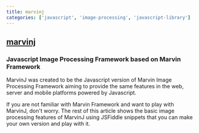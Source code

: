 ```yaml
---
title: marvinj
categories: ['javascript', 'image-processing', 'javascript-library']
---
```

## [marvinj](https://github.com/gabrielarchanjo/marvinj)

### Javascript Image Processing Framework based on Marvin Framework

MarvinJ was created to be the Javascript version of Marvin Image Processing Framework aiming to provide the same features in the web, server and mobile platforms powered by Javascript.

If you are not familiar with Marvin Framework and want to play with MarvinJ, don't worry. The rest of this article shows the basic image processing features of MarvinJ using JSFiddle snippets that you can make your own version and play with it.
